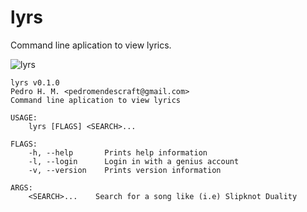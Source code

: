 # lyrs
Command line aplication to view lyrics.

![lyrs](https://media.githubusercontent.com/media/alt-art/lyrs/main/resource/lyrs.png)

```
lyrs v0.1.0
Pedro H. M. <pedromendescraft@gmail.com>
Command line aplication to view lyrics

USAGE:
    lyrs [FLAGS] <SEARCH>...

FLAGS:
    -h, --help       Prints help information
    -l, --login      Login in with a genius account
    -v, --version    Prints version information

ARGS:
    <SEARCH>...    Search for a song like (i.e) Slipknot Duality
```